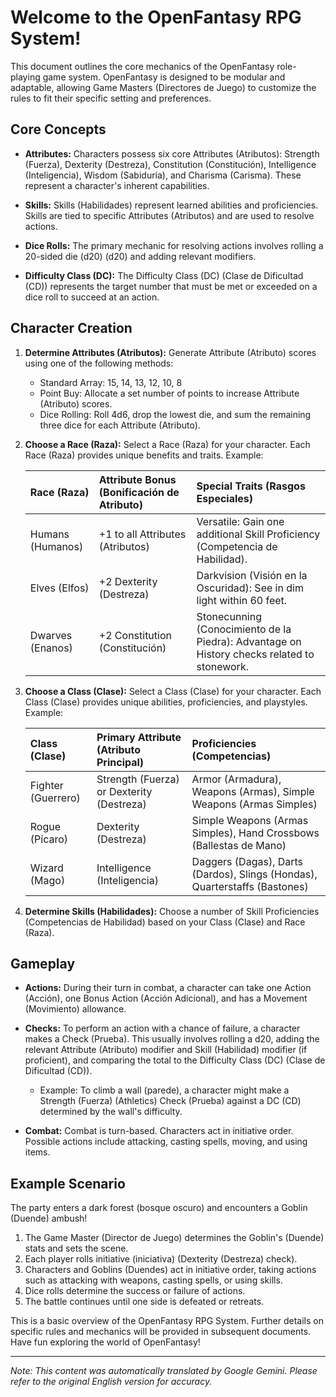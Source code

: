 # Welcome to the OpenFantasy RPG System!

This document outlines the core mechanics of the OpenFantasy role-playing game system. OpenFantasy is designed to be modular and adaptable, allowing Game Masters (Directores de Juego) to customize the rules to fit their specific setting and preferences.

## Core Concepts

*   **Attributes:** Characters possess six core Attributes (Atributos): Strength (Fuerza), Dexterity (Destreza), Constitution (Constitución), Intelligence (Inteligencia), Wisdom (Sabiduría), and Charisma (Carisma). These represent a character's inherent capabilities.

*   **Skills:** Skills (Habilidades) represent learned abilities and proficiencies. Skills are tied to specific Attributes (Atributos) and are used to resolve actions.

*   **Dice Rolls:** The primary mechanic for resolving actions involves rolling a 20-sided die (d20) (d20) and adding relevant modifiers.

*   **Difficulty Class (DC):** The Difficulty Class (DC) (Clase de Dificultad (CD)) represents the target number that must be met or exceeded on a dice roll to succeed at an action.

## Character Creation

1.  **Determine Attributes (Atributos):** Generate Attribute (Atributo) scores using one of the following methods:
    *   Standard Array: 15, 14, 13, 12, 10, 8
    *   Point Buy: Allocate a set number of points to increase Attribute (Atributo) scores.
    *   Dice Rolling: Roll 4d6, drop the lowest die, and sum the remaining three dice for each Attribute (Atributo).

2.  **Choose a Race (Raza):** Select a Race (Raza) for your character. Each Race (Raza) provides unique benefits and traits. Example:

    | Race (Raza)     | Attribute Bonus (Bonificación de Atributo) | Special Traits (Rasgos Especiales)                                   |
    | :-------------- | :----------------------------------------- | :--------------------------------------------------------------------- |
    | Humans (Humanos)  | \+1 to all Attributes (Atributos)          | Versatile: Gain one additional Skill Proficiency (Competencia de Habilidad). |
    | Elves (Elfos)   | \+2 Dexterity (Destreza)                  | Darkvision (Visión en la Oscuridad): See in dim light within 60 feet. |
    | Dwarves (Enanos) | \+2 Constitution (Constitución)            | Stonecunning (Conocimiento de la Piedra): Advantage on History checks related to stonework. |

3.  **Choose a Class (Clase):** Select a Class (Clase) for your character. Each Class (Clase) provides unique abilities, proficiencies, and playstyles. Example:

    | Class (Clase)    | Primary Attribute (Atributo Principal) | Proficiencies (Competencias)                                       |
    | :--------------- | :--------------------------------------- | :----------------------------------------------------------------- |
    | Fighter (Guerrero) | Strength (Fuerza) or Dexterity (Destreza) | Armor (Armadura), Weapons (Armas), Simple Weapons (Armas Simples) |
    | Rogue (Pícaro)    | Dexterity (Destreza)                     | Simple Weapons (Armas Simples), Hand Crossbows (Ballestas de Mano)|
    | Wizard (Mago)    | Intelligence (Inteligencia)              | Daggers (Dagas), Darts (Dardos), Slings (Hondas), Quarterstaffs (Bastones) |

4.  **Determine Skills (Habilidades):** Choose a number of Skill Proficiencies (Competencias de Habilidad) based on your Class (Clase) and Race (Raza).

## Gameplay

*   **Actions:** During their turn in combat, a character can take one Action (Acción), one Bonus Action (Acción Adicional), and has a Movement (Movimiento) allowance.

*   **Checks:** To perform an action with a chance of failure, a character makes a Check (Prueba). This usually involves rolling a d20, adding the relevant Attribute (Atributo) modifier and Skill (Habilidad) modifier (if proficient), and comparing the total to the Difficulty Class (DC) (Clase de Dificultad (CD)).

    *   Example: To climb a wall (parede), a character might make a Strength (Fuerza) (Athletics) Check (Prueba) against a DC (CD) determined by the wall's difficulty.

*   **Combat:** Combat is turn-based. Characters act in initiative order. Possible actions include attacking, casting spells, moving, and using items.

## Example Scenario

The party enters a dark forest (bosque oscuro) and encounters a Goblin (Duende) ambush!

1.  The Game Master (Director de Juego) determines the Goblin's (Duende) stats and sets the scene.
2.  Each player rolls initiative (iniciativa) (Dexterity (Destreza) check).
3.  Characters and Goblins (Duendes) act in initiative order, taking actions such as attacking with weapons, casting spells, or using skills.
4.  Dice rolls determine the success or failure of actions.
5.  The battle continues until one side is defeated or retreats.

This is a basic overview of the OpenFantasy RPG System. Further details on specific rules and mechanics will be provided in subsequent documents. Have fun exploring the world of OpenFantasy!


---
_Note: This content was automatically translated by Google Gemini. Please refer to the original English version for accuracy._